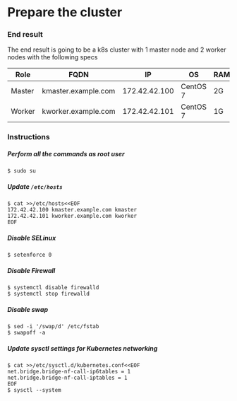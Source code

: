 # Prepare the cluster

### End result

The end result is going to be a k8s cluster with 1 master node and 2 worker nodes with the following specs

|Role|FQDN|IP|OS|RAM|CPU|
|----|----|----|----|----|----|
|Master|kmaster.example.com|172.42.42.100|CentOS 7|2G|2|
|Worker|kworker.example.com|172.42.42.101|CentOS 7|1G|1|

### Instructions

##### Perform all the commands as root user

```shell script
$ sudo su
```

##### Update `/etc/hosts`

```shell script
$ cat >>/etc/hosts<<EOF
172.42.42.100 kmaster.example.com kmaster
172.42.42.101 kworker.example.com kworker
EOF
```

##### Disable SELinux

```shell script
$ setenforce 0
```

##### Disable Firewall

```shell script
$ systemctl disable firewalld
$ systemctl stop firewalld
```

##### Disable swap

```shell script
$ sed -i '/swap/d' /etc/fstab
$ swapoff -a
```

##### Update sysctl settings for Kubernetes networking

```shell script
$ cat >>/etc/sysctl.d/kubernetes.conf<<EOF
net.bridge.bridge-nf-call-ip6tables = 1
net.bridge.bridge-nf-call-iptables = 1
EOF
$ sysctl --system
```
